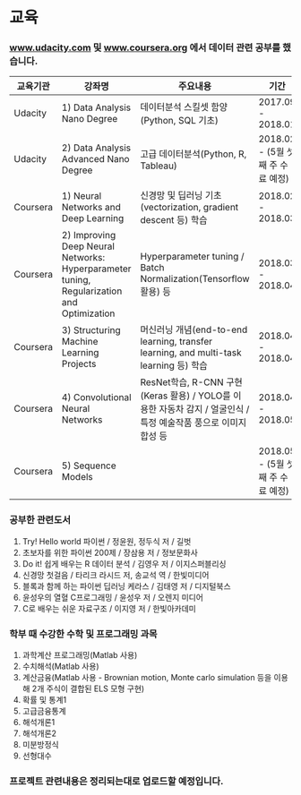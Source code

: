 # 교육

### www.udacity.com 및 www.coursera.org 에서 데이터 관련 공부를 했습니다.
| 교육기관    | 강좌명          | 주요내용          | 기간                            | 수료여부   |
 ----------- | --------------- | ---------------- | ------------------------------  | ----------
|    Udacity  | 1) Data Analysis Nano Degree | 데이터분석 스킬셋 함양(Python, SQL 기초) | 2017.09 - 2018.01 | 90% 가량 마침 |
|    Udacity    | 2) Data Analysis Advanced Nano Degree | 고급 데이터분석(Python, R, Tableau) | 2018.02 - (5월 셋째 주 수료 예정) | 진행중 |
|   Coursera    | 1) Neural Networks and Deep Learning | 신경망 및 딥러닝 기초 (vectorization, gradient descent 등) 학습 | 2018.02 - 2018.03 | 수료증(https://www.coursera.org/account/accomplishments/certificate/WP4TGRRXWJAY) |
|   Coursera    | 2) Improving Deep Neural Networks: Hyperparameter tuning, Regularization and Optimization | Hyperparameter tuning / Batch Normalization(Tensorflow 활용) 등 | 2018.03 - 2018.04 | 수료증(https://www.coursera.org/account/accomplishments/certificate/2MZ7BMHM9ZJT) |
|   Coursera    | 3) Structuring Machine Learning Projects | 머신러닝 개념(end-to-end learning, transfer learning, and multi-task learning 등) 학습  | 2018.04 - 2018.04 | 수료증(https://www.coursera.org/account/accomplishments/certificate/ZLEWYA54LMFH) |
|   Coursera    | 4) Convolutional Neural Networks | ResNet학습, R-CNN 구현(Keras 활용) / YOLO를 이용한 자동차 감지 / 얼굴인식 / 특정 예술작품 풍으로 이미지 합성 등 | 2018.04 - 2018.05 | 수료증 (https://www.coursera.org/account/accomplishments/certificate/52XX9GKK9NSW) |
   Coursera    | 5) Sequence Models  |  | 2018.05 - (5월 셋째 주 수료 예정) | 진행중

### 공부한 관련도서
1. Try! Hello world 파이썬 / 정윤원, 정두식 저 / 길벗
2. 초보자를 위한 파이썬 200제 / 장삼용 저 / 정보문화사
3. Do it! 쉽게 배우는 R 데이터 분석 / 김영우 저 / 이지스퍼블리싱
4. 신경망 첫걸음 / 타리크 라시드 저, 송교석 역 / 한빛미디어
5. 블록과 함께 하는 파이썬 딥러닝 케라스 / 김태영 저 / 디지털북스
6. 윤성우의 열혈 C프로그래밍 / 윤성우 저 / 오렌지 미디어
7. C로 배우는 쉬운 자료구조 / 이지영 저 / 한빛아카데미

### 학부 때 수강한 수학 및 프로그래밍 과목
1. 과학계산 프로그래밍(Matlab 사용)
2. 수치해석(Matlab 사용)
3. 계산금융(Matlab 사용 - Brownian motion, Monte carlo simulation 등을 이용해 2개 주식이 결합된 ELS 모형 구현)
3. 확률 및 통계1
4. 고급금융통계
5. 해석개론1
6. 해석개론2
7. 미분방정식
8. 선형대수


### 프로젝트 관련내용은 정리되는대로 업로드할 예정입니다.
